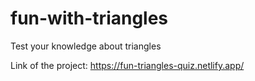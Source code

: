 # fun-with-triangles

Test your knowledge about triangles

Link of the project: https://fun-triangles-quiz.netlify.app/
